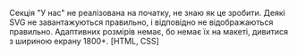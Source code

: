 Секція "У нас" не реалізована на початку, не знаю як це зробити. Деякі SVG не завантажуються правильно, і відповідно не відображаються правильно. Адаптивних розмірів немає, бо немає їх на макеті, дивитися з шириною екрану 1800+.
[HTML, CSS]
